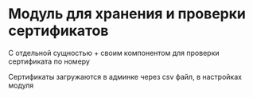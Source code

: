 # Модуль для хранения и проверки сертификатов

С отдельной сущностью + своим компонентом для проверки сертификата по номеру

Сертификаты загружаются в админке через csv файл, в настройках модуля
